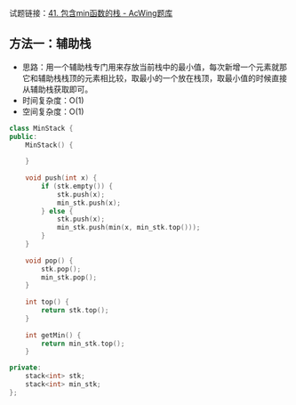 试题链接：[41. 包含min函数的栈 - AcWing题库](https://www.acwing.com/problem/content/description/90/)

## 方法一：辅助栈

- 思路：用一个辅助栈专门用来存放当前栈中的最小值，每次新增一个元素就那它和辅助栈栈顶的元素相比较，取最小的一个放在栈顶，取最小值的时候直接从辅助栈获取即可。
- 时间复杂度：O(1)
- 空间复杂度：O(1)

```cpp
class MinStack {
public:
    MinStack() {
        
    }
    
    void push(int x) {
        if (stk.empty()) {
            stk.push(x);
            min_stk.push(x);
        } else {
            stk.push(x);
            min_stk.push(min(x, min_stk.top()));
        }
    }
    
    void pop() {
        stk.pop();
        min_stk.pop();
    }
    
    int top() {
        return stk.top();
    }
    
    int getMin() {
        return min_stk.top();
    }

private:
    stack<int> stk;
    stack<int> min_stk;
};
```

